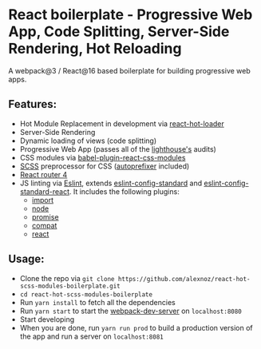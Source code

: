 # React boilerplate - Progressive Web App, Code Splitting, Server-Side Rendering, Hot Reloading

A webpack@3 / React@16 based boilerplate for building progressive web apps.

## Features:
* Hot Module Replacement in development via [react-hot-loader](https://github.com/gaearon/react-hot-loader)
* Server-Side Rendering
* Dynamic loading of views (code splitting)
* Progressive Web App (passes all of the [lighthouse's](https://developers.google.com/web/tools/lighthouse/) audits)
* CSS modules via [babel-plugin-react-css-modules](https://github.com/gajus/babel-plugin-react-css-modules)
* [SCSS](http://sass-lang.com) preprocessor for CSS ([autoprefixer](https://github.com/postcss/autoprefixer) included)
* [React router 4](https://reacttraining.com/react-router/web)
* JS linting via [Eslint](https://eslint.org), extends [eslint-config-standard](https://github.com/standard/eslint-config-standard) and [eslint-config-standard-react](https://github.com/standard/eslint-config-standard-react). It includes the following plugins:
  * [import](https://github.com/benmosher/eslint-plugin-import)
  * [node](https://github.com/mysticatea/eslint-plugin-node)
  * [promise](https://github.com/xjamundx/eslint-plugin-promise)
  * [compat](https://github.com/amilajack/eslint-plugin-compat)
  * [react](https://www.npmjs.com/package/eslint-plugin-react)

## Usage:
* Clone the repo via `git clone https://github.com/alexnoz/react-hot-scss-modules-boilerplate.git`
* `cd react-hot-scss-modules-boilerplate`
* Run `yarn install` to fetch all the dependencies
* Run `yarn start` to start the [webpack-dev-server](https://github.com/webpack/webpack-dev-server) on `localhost:8080`
* Start developing
* When you are done, run `yarn run prod` to build a production version of the app and run a server on `localhost:8081`
